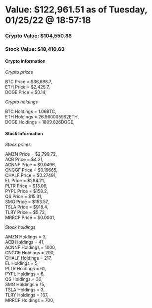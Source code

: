 # Value: $122,961.51 as of Tuesday, 01/25/22 @ 18:57:18 

### Crypto Value: $104,550.88

### Stock Value: $18,410.63

#### Crypto Information 
*Crypto prices* 

BTC Price = $36,698.7,  
ETH Price = $2,425.7,  
DOGE Price = $0.14,  


*Crypto holdings* 

BTC Holdings = 1.06BTC,  
ETH Holdings = 26.960005962ETH,  
DOGE Holdings = 1809.826DOGE,  


#### Stock Information 

*Stock prices* 

AMZN Price = $2,799.72,  
ACB Price = $4.21,  
ACNNF Price = $0.0496,  
CNGGF Price = $0.19665,  
CHALF Price = $0.27491,  
EL Price = $294.21,  
PLTR Price = $13.06,  
PYPL Price = $158.2,  
QS Price = $15.31,  
SMG Price = $153.57,  
TSLA Price = $918.4,  
TLRY Price = $5.72,  
MRRCF Price = $0.0001,  


*Stock holdings* 

AMZN Holdings = 3,  
ACB Holdings = 41,  
ACNNF Holdings = 1000,  
CNGGF Holdings = 200,  
CHALF Holdings = 217,  
EL Holdings = 5,  
PLTR Holdings = 61,  
PYPL Holdings = 6,  
QS Holdings = 30,  
SMG Holdings = 15,  
TSLA Holdings = 3,  
TLRY Holdings = 167,  
MRRCF Holdings = 700,  


